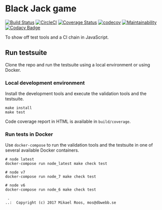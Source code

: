 Black Jack game
=============================

[![Build Status](https://travis-ci.org/janaxs/blackjack.svg?branch=master)](https://travis-ci.org/janaxs/blackjack)
[![CircleCI](https://circleci.com/gh/janaxs/blackjack.svg?style=svg)](https://circleci.com/gh/janaxs/blackjack)
[![Coverage Status](https://coveralls.io/repos/github/janaxs/blackjack/badge.svg)](https://coveralls.io/github/janaxs/blackjack)
[![codecov](https://codecov.io/gh/janaxs/blackjack/branch/master/graph/badge.svg)](https://codecov.io/gh/janaxs/blackjack)
[![Maintainability](https://api.codeclimate.com/v1/badges/a370febad556e9b8c6a7/maintainability)](https://codeclimate.com/github/janaxs/blackjack/maintainability)
[![Codacy Badge](https://api.codacy.com/project/badge/Grade/cde7544d784c425faa7ee660edcc07b6)](https://www.codacy.com/app/mosbth/blackjack?utm_source=github.com&amp;utm_medium=referral&amp;utm_content=janaxs/blackjack&amp;utm_campaign=Badge_Grade)

To show off test tools and a CI chain in JavaScript.



Run testsuite
-------------------------------

Clone the repo and run the testsuite using a local environment or using Docker.



### Local development environment

Install the development tools and execute the validation tools and the testsuite.

```
make install
make test
```

Code coverage report in HTML is available in `build/coverage`.



### Run tests in Docker

Use `docker-compose` to run the validation tools and the testsuite in one of several available Docker containers.

```
# node latest
docker-compose run node_latest make check test

# node v7
docker-compose run node_7 make check test

# node v6
docker-compose run node_6 make check test
```



```                                                            
 .                                                             
..:  Copyright (c) 2017 Mikael Roos, mos@dbwebb.se             
```                                                            
